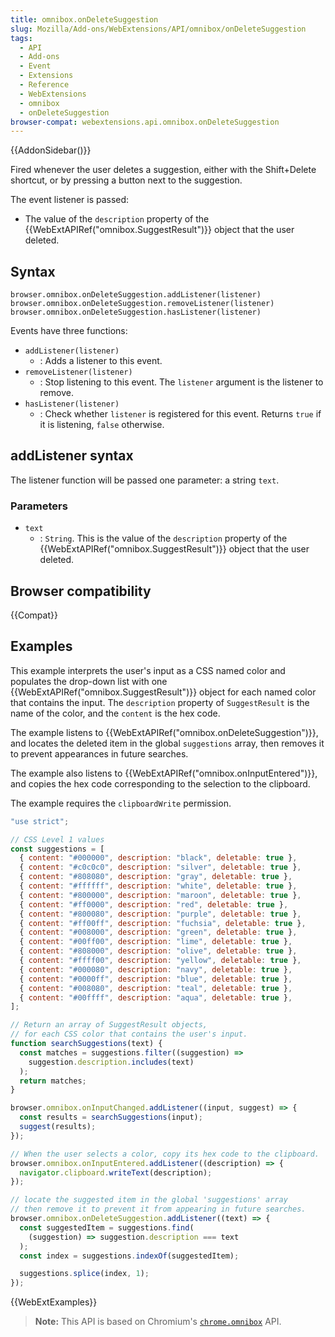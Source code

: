 ```yaml
---
title: omnibox.onDeleteSuggestion
slug: Mozilla/Add-ons/WebExtensions/API/omnibox/onDeleteSuggestion
tags:
  - API
  - Add-ons
  - Event
  - Extensions
  - Reference
  - WebExtensions
  - omnibox
  - onDeleteSuggestion
browser-compat: webextensions.api.omnibox.onDeleteSuggestion
---
```


{{AddonSidebar()}}

Fired whenever the user deletes a suggestion, either with the Shift+Delete shortcut, or by pressing a button next to the suggestion.

The event listener is passed:

- The value of the `description` property of the {{WebExtAPIRef("omnibox.SuggestResult")}} object that the user deleted.

## Syntax

```js-nolint
browser.omnibox.onDeleteSuggestion.addListener(listener)
browser.omnibox.onDeleteSuggestion.removeListener(listener)
browser.omnibox.onDeleteSuggestion.hasListener(listener)
```

Events have three functions:

- `addListener(listener)`
  - : Adds a listener to this event.
- `removeListener(listener)`
  - : Stop listening to this event. The `listener` argument is the listener to remove.
- `hasListener(listener)`
  - : Check whether `listener` is registered for this event. Returns `true` if it is listening, `false` otherwise.

## addListener syntax

The listener function will be passed one parameter: a string `text`.

### Parameters

- `text`
  - : `String`. This is the value of the `description` property of the {{WebExtAPIRef("omnibox.SuggestResult")}} object that the user deleted.

## Browser compatibility

{{Compat}}

## Examples

This example interprets the user's input as a CSS named color and populates the drop-down list with one {{WebExtAPIRef("omnibox.SuggestResult")}} object for each named color that contains the input. The `description` property of `SuggestResult` is the name of the color, and the `content` is the hex code.

The example listens to {{WebExtAPIRef("omnibox.onDeleteSuggestion")}}, and locates the deleted item in the global `suggestions` array, then removes it to prevent appearances in future searches.

The example also listens to {{WebExtAPIRef("omnibox.onInputEntered")}}, and copies the hex code corresponding to the selection to the clipboard.

The example requires the `clipboardWrite` permission.

```js
"use strict";

// CSS Level 1 values
const suggestions = [
  { content: "#000000", description: "black", deletable: true },
  { content: "#c0c0c0", description: "silver", deletable: true },
  { content: "#808080", description: "gray", deletable: true },
  { content: "#ffffff", description: "white", deletable: true },
  { content: "#800000", description: "maroon", deletable: true },
  { content: "#ff0000", description: "red", deletable: true },
  { content: "#800080", description: "purple", deletable: true },
  { content: "#ff00ff", description: "fuchsia", deletable: true },
  { content: "#008000", description: "green", deletable: true },
  { content: "#00ff00", description: "lime", deletable: true },
  { content: "#808000", description: "olive", deletable: true },
  { content: "#ffff00", description: "yellow", deletable: true },
  { content: "#000080", description: "navy", deletable: true },
  { content: "#0000ff", description: "blue", deletable: true },
  { content: "#008080", description: "teal", deletable: true },
  { content: "#00ffff", description: "aqua", deletable: true },
];

// Return an array of SuggestResult objects,
// for each CSS color that contains the user's input.
function searchSuggestions(text) {
  const matches = suggestions.filter((suggestion) =>
    suggestion.description.includes(text)
  );
  return matches;
}

browser.omnibox.onInputChanged.addListener((input, suggest) => {
  const results = searchSuggestions(input);
  suggest(results);
});

// When the user selects a color, copy its hex code to the clipboard.
browser.omnibox.onInputEntered.addListener((description) => {
  navigator.clipboard.writeText(description);
});

// locate the suggested item in the global 'suggestions' array
// then remove it to prevent it from appearing in future searches.
browser.omnibox.onDeleteSuggestion.addListener((text) => {
  const suggestedItem = suggestions.find(
    (suggestion) => suggestion.description === text
  );
  const index = suggestions.indexOf(suggestedItem);

  suggestions.splice(index, 1);
});
```

{{WebExtExamples}}

> **Note:** This API is based on Chromium's [`chrome.omnibox`](https://developer.chrome.com/docs/extensions/reference/omnibox/) API.
